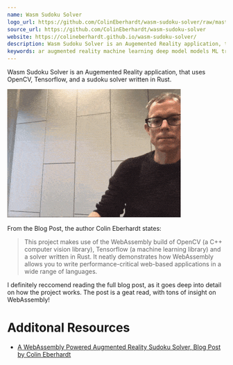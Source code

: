 ```yaml
---
name: Wasm Sudoku Solver
logo_url: https://github.com/ColinEberhardt/wasm-sudoku-solver/raw/master/sudoku-solver.gif
source_url: https://github.com/ColinEberhardt/wasm-sudoku-solver
website: https://colineberhardt.github.io/wasm-sudoku-solver/
description: Wasm Sudoku Solver is an Augemented Reality application, that uses OpenCV, Tensorflow, and a sudoku solver written in Rust.
keywords: ar augmented reality machine learning deep model models ML train training google production library c c++ rust computer vision opencv tensorflow sudoku
---
```


Wasm Sudoku Solver is an Augemented Reality application, that uses OpenCV, Tensorflow, and a sudoku solver written in Rust.

![wasm sudoku solver gif](https://github.com/ColinEberhardt/wasm-sudoku-solver/raw/master/sudoku-solver.gif)

From the Blog Post, the author Colin Eberhardt states:

> This project makes use of the WebAssembly build of OpenCV (a C++ computer vision library), Tensorflow (a machine learning library) and a solver written in Rust. It neatly demonstrates how WebAssembly allows you to write performance-critical web-based applications in a wide range of languages.

I definitely reccomend reading the full blog post, as it goes deep into detail on how the project works. The post is a geat read, with tons of insight on WebAssembly!

# Additonal Resources

- [A WebAssembly Powered Augmented Reality Sudoku Solver, Blog Post by Colin Eberhardt](https://blog.scottlogic.com/2020/01/03/webassembly-sudoku-solver.html)
